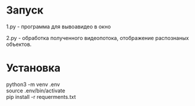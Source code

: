 # Запуск
1.py - программа для вывоавидео в окно  

2.py - обработка полученного видеопотока, отображение распознаных объектов.

# Установка

python3 -m venv .env  
source .env/bin/activate  
pip install -r requerments.txt   
